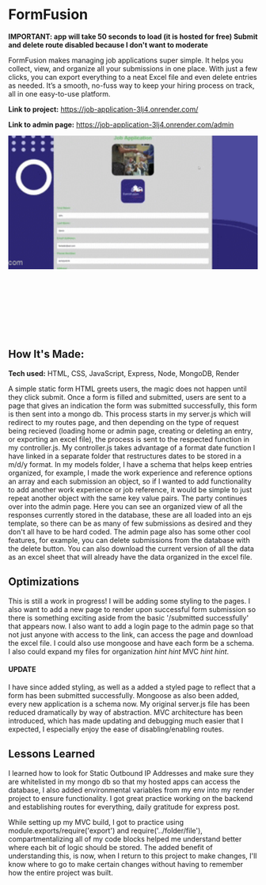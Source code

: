 # FormFusion
**IMPORTANT: app will take 50 seconds to load (it is hosted for free) Submit and delete route disabled because I don't want to moderate**

FormFusion makes managing job applications super simple. It helps you collect, view, and organize all your submissions in one place. With just a few clicks, 
you can export everything to a neat Excel file and even delete entries as needed. It’s a smooth, no-fuss way to keep your hiring process on track, all in one easy-to-use platform.

**Link to project:** https://job-application-3lj4.onrender.com/

**Link to admin page:** https://job-application-3lj4.onrender.com/admin


<div style="height: 400px; overflow: hidden;">
    <img src="job-app-gif.gif" style="height: 300px; width: 100%; object-fit: cover; transform: translateY(-30px);" alt="shadow-gif"/>
</div>


## How It's Made: 

**Tech used:** HTML, CSS, JavaScript, Express, Node, MongoDB, Render

A simple static form HTML greets users, the magic does not happen until they click submit. Once a form is filled and submitted, users are sent to a page that gives an indication the form was submitted successfully, this form is then sent into a mongo db.
This process starts in my server.js which will redirect to my routes page, and then depending on the type of request being recieved (loading home or admin page, creating or deleting an entry, or exporting an excel file), the process is sent to the respected function in my controller.js. My controller.js takes advantage of a format date function I have linked in a separate folder that restructures dates to be stored in a m/d/y format. In my models folder, I have a schema that helps keep entries organized, for example, I made the work experience and reference options an array and each submission an object, so if I wanted to add functionality to add another work experience or job reference, it would be simple to just repeat another 
object with the same key value pairs. The party continues over into the admin page. Here you can see an organized view of all the responses currently stored in the database, these are all loaded into an ejs template, so there can be as many 
of few submissions as desired and they don't all have to be hard coded. The admin page also has some other cool features, for example, you can delete submissions from the database with the 
delete button. You can also download the current version of all the data as an excel sheet that will already have the data organized in the excel file.



## Optimizations
This is still a work in progress! I will be adding some styling to the pages. I also want to add a new page to render upon successful form submission so there is something exciting aside from the basic '/submitted successfully' that appears now.
I also want to add a login page to the admin page so that not just anyone with access to the link, can access the page and download the excel file. I could also use mongoose and have each form be a schema. I also could expand my files for organization
*hint hint* MVC *hint hint*.
#### UPDATE 
I have since added styling, as well as a added a styled page to reflect that a form has been submitted successfully. Mongoose as also been added, every new application is a schema now. My original server.js file has been reduced dramatically by way of abstraction. MVC architecture has been introduced, which has made updating and debugging much easier that I expected, I especially enjoy the ease of disabling/enabling routes.

## Lessons Learned

I learned how to look for Static Outbound IP Addresses and make sure they are whitelisted in my mongo db so that my hosted apps can access the database, I also added environmental variables from my env into my render project to ensure functionality.
I got great practice working on the backend and establishing routes for everything, daily gratitude for express post. 

While setting up my MVC build, I got to practice using module.exports/require('export') and require('../folder/file'), compartmentalizing all of my code blocks helped me understand better where each bit of logic should be stored. The added benefit of understanding this, is now, when I return to this project to make changes, I'll know where to go to make certain changes without having to remember how the entire project was built.
